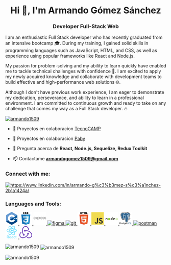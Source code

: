 <h1 align="center">Hi 👋, I'm Armando Gómez Sánchez</h1>
<h3 align="center">Developer Full-Stack Web</h3>
I am an enthusiastic Full Stack developer who has recently graduated from an intensive bootcamp 🎓. During my training, I gained solid skills in programming languages such as JavaScript, HTML, and CSS, as well as experience using popular frameworks like React and Node.js.

My passion for problem-solving and my ability to learn quickly have enabled me to tackle technical challenges with confidence 💪. I am excited to apply my newly acquired knowledge and collaborate with development teams to build effective and high-performance web solutions 🌐.

Although I don't have previous work experience, I am eager to demonstrate my dedication, perseverance, and ability to learn in a professional environment. I am committed to continuous growth and ready to take on any challenge that comes my way as a Full Stack developer. 🔥

<p align="left"> <a href="https://github.com/ryo-ma/github-profile-trophy"><img src="https://github-profile-trophy.vercel.app/?username=armando1509" alt="armando1509" /></a> </p>

- 👯 Proyectos en colaboracion [TecnoCAMP](https://tecno-camp-front-production.up.railway.app/)
  
- 👯 Proyectos en colaboracion [Paby](https://front-paby-production.up.railway.app/)

- 💬 Pregunta acerca de **React, Node.js, Sequelize, Redux Toolkit**

- 📫 Contactame **armandogomez1509@gmail.com**

<h3 align="left">Connect with me:</h3>
<p align="left">
<a href="https://linkedin.com/in/https://www.linkedin.com/in/armando-g%c3%b3mez-s%c3%a1nchez-2b1a1424a/" target="blank"><img align="center" src="https://raw.githubusercontent.com/rahuldkjain/github-profile-readme-generator/master/src/images/icons/Social/linked-in-alt.svg" alt="https://www.linkedin.com/in/armando-g%c3%b3mez-s%c3%a1nchez-2b1a1424a/" height="30" width="40" /></a>
</p>

<h3 align="left">Languages and Tools:</h3>
<p align="left"> <a href="https://www.w3schools.com/cpp/" target="_blank" rel="noreferrer"> <img src="https://raw.githubusercontent.com/devicons/devicon/master/icons/cplusplus/cplusplus-original.svg" alt="cplusplus" width="40" height="40"/> </a> <a href="https://www.w3schools.com/css/" target="_blank" rel="noreferrer"> <img src="https://raw.githubusercontent.com/devicons/devicon/master/icons/css3/css3-original-wordmark.svg" alt="css3" width="40" height="40"/> </a> <a href="https://expressjs.com" target="_blank" rel="noreferrer"> <img src="https://raw.githubusercontent.com/devicons/devicon/master/icons/express/express-original-wordmark.svg" alt="express" width="40" height="40"/> </a> <a href="https://www.figma.com/" target="_blank" rel="noreferrer"> <img src="https://www.vectorlogo.zone/logos/figma/figma-icon.svg" alt="figma" width="40" height="40"/> </a> <a href="https://git-scm.com/" target="_blank" rel="noreferrer"> <img src="https://www.vectorlogo.zone/logos/git-scm/git-scm-icon.svg" alt="git" width="40" height="40"/> </a> <a href="https://www.w3.org/html/" target="_blank" rel="noreferrer"> <img src="https://raw.githubusercontent.com/devicons/devicon/master/icons/html5/html5-original-wordmark.svg" alt="html5" width="40" height="40"/> </a> <a href="https://developer.mozilla.org/en-US/docs/Web/JavaScript" target="_blank" rel="noreferrer"> <img src="https://raw.githubusercontent.com/devicons/devicon/master/icons/javascript/javascript-original.svg" alt="javascript" width="40" height="40"/> </a> <a href="https://nodejs.org" target="_blank" rel="noreferrer"> <img src="https://raw.githubusercontent.com/devicons/devicon/master/icons/nodejs/nodejs-original-wordmark.svg" alt="nodejs" width="40" height="40"/> </a> <a href="https://www.postgresql.org" target="_blank" rel="noreferrer"> <img src="https://raw.githubusercontent.com/devicons/devicon/master/icons/postgresql/postgresql-original-wordmark.svg" alt="postgresql" width="40" height="40"/> </a> <a href="https://postman.com" target="_blank" rel="noreferrer"> <img src="https://www.vectorlogo.zone/logos/getpostman/getpostman-icon.svg" alt="postman" width="40" height="40"/> </a> <a href="https://reactjs.org/" target="_blank" rel="noreferrer"> <img src="https://raw.githubusercontent.com/devicons/devicon/master/icons/react/react-original-wordmark.svg" alt="react" width="40" height="40"/> </a> <a href="https://redux.js.org" target="_blank" rel="noreferrer"> <img src="https://raw.githubusercontent.com/devicons/devicon/master/icons/redux/redux-original.svg" alt="redux" width="40" height="40"/> </a> </p>

<p><img align="left" src="https://github-readme-stats.vercel.app/api/top-langs?username=armando1509&show_icons=true&locale=en&layout=compact" alt="armando1509" /></p>

<p>&nbsp;<img align="center" src="https://github-readme-stats.vercel.app/api?username=armando1509&show_icons=true&locale=en" alt="armando1509" /></p>

<p><img align="center" src="https://github-readme-streak-stats.herokuapp.com/?user=armando1509&" alt="armando1509" /></p>
